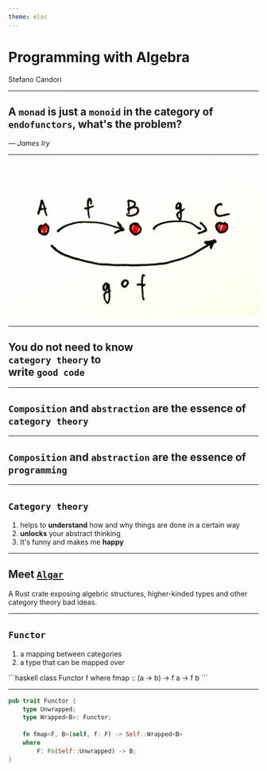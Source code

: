 ```yaml
---
theme: eloc
---
```


# Programming with Algebra

Stefano Candori 

<!-- Algebra and math is present in our everyday programming, mainly in functional programming?
Don't you believe it? Let's go! -->

---


## A `monad` is just a `monoid` in the category of `endofunctors`, what's the problem?

_— James Iry_

---

<img src="/category_theory_composition.png" class="rounded-3-xl shadow-xl m-120 h-120" />

---

## You do not need to know <br/>`category theory` to <br/> write `good code`

<!-- functional programming is just compose functions, compose and compose again. 
Don't throw exceptions, don't use (global) state.

So why study category theory? 
-->

---

## `Composition` and `abstraction` are the essence of `category theory` 

---

## `Composition` and `abstraction` are the essence of `programming` 

---

## `Category theory` 
1. helps to __understand__ how and why things are done in a certain way
2. __unlocks__ your abstract thinking
3. It's funny and makes me __happy__ <uim-rocket />

<!-- 
How i arrive to study this?
1) Arise of functional programming
2) Functional programming patterns for simplify and solve common challenges that we encounter in our code daily, such as nullable values, error handling, parallel and sequential operations and data validation -> (monoids, functor, applicative, monads, traversable)
3) Strong relationship between (pure) functional programming and mathematics
4) And category theory explains them all
 -->

---

## Meet [`Algar`](https://github.com/cando/Algar) 

A Rust crate exposing algebric structures, higher-kinded types and other category theory bad ideas.

<!-- We'll use code from this library, but don't focuse on code, focus on understading the concepts -->

---

## `Functor`
1. a mapping between categories
2. a type that can be mapped over


<v-click>
```haskell
class Functor f where
    fmap :: (a -> b) -> f a -> f b
```
</v-click>

---

```rust {all|2|3|5-7}
pub trait Functor {
    type Unwrapped;
    type Wrapped<B>: Functor;

    fn fmap<F, B>(self, f: F) -> Self::Wrapped<B>
    where
        F: Fn(Self::Unwrapped) -> B;
}
``` 

